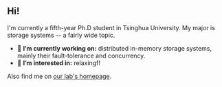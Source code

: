 ## Hi!

I'm currently a fifth-year Ph.D student in Tsinghua University.
My major is storage systems -- a fairly wide topic.

- 🔭 **I’m currently working on:** distributed in-memory storage systems, mainly their fault-tolerance and concurrency.
- 🌱 **I’m interested in:** relaxingf!

Also find me on [our lab's homepage](https://storage.cs.tsinghua.edu.cn/~gj/).

<!--
**IcicleF/IcicleF** is a ✨ _special_ ✨ repository because its `README.md` (this file) appears on your GitHub profile.

Here are some ideas to get you started:

- 🔭 I’m currently working on ...
- 🌱 I’m currently learning ...
- 👯 I’m looking to collaborate on ...
- 🤔 I’m looking for help with ...
- 💬 Ask me about ...
- 📫 How to reach me: ...
- 😄 Pronouns: ...
- ⚡ Fun fact: ...
-->
